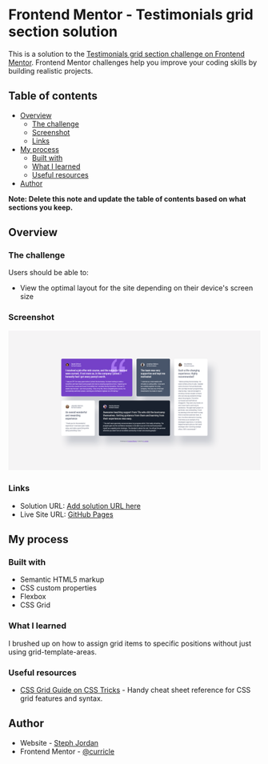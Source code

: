 # Frontend Mentor - Testimonials grid section solution

This is a solution to the [Testimonials grid section challenge on Frontend Mentor](https://www.frontendmentor.io/challenges/testimonials-grid-section-Nnw6J7Un7). Frontend Mentor challenges help you improve your coding skills by building realistic projects. 

## Table of contents

- [Overview](#overview)
  - [The challenge](#the-challenge)
  - [Screenshot](#screenshot)
  - [Links](#links)
- [My process](#my-process)
  - [Built with](#built-with)
  - [What I learned](#what-i-learned)
  - [Useful resources](#useful-resources)
- [Author](#author)

**Note: Delete this note and update the table of contents based on what sections you keep.**

## Overview

### The challenge

Users should be able to:

- View the optimal layout for the site depending on their device's screen size

### Screenshot

![](images/screenshot.png)

### Links

- Solution URL: [Add solution URL here](https://your-solution-url.com)
- Live Site URL: [GitHub Pages](https://curricle.github.io/Testimonials-Grid/)

## My process

### Built with

- Semantic HTML5 markup
- CSS custom properties
- Flexbox
- CSS Grid

### What I learned

I brushed up on how to assign grid items to specific positions without just using grid-template-areas.

### Useful resources

- [CSS Grid Guide on CSS Tricks](https://css-tricks.com/snippets/css/complete-guide-grid/) - Handy cheat sheet reference for CSS grid features and syntax.

## Author

- Website - [Steph Jordan](https://jordanmakes.com)
- Frontend Mentor - [@curricle](https://www.frontendmentor.io/profile/curricle)
